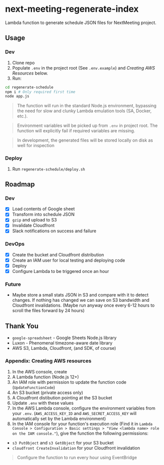 # next-meeting-regenerate-index

Lambda function to generate schedule JSON files for NextMeeting project.

## Usage

### Dev

1. Clone repo
2. Populate `.env` in the project root (See `.env.example`) and _Creating AWS Resources_ below.
3. Run:

```bash
cd regenerate-schedule
npm i # Only required first time
node app.js
```

> The function will run in the standard Node.js environment, bypassing the need for slow and clunky Lambda emulation tools (SA, Docker, etc.).

> Environment variables will be picked up from `.env` in project root. The function will explicitly fail if required variables are missing.

> In development, the generated files will be stored locally on disk as well for inspection

### Deploy

1. Run `regenerate-schedule/deploy.sh`

## Roadmap

### Dev
- [x] Load contents of Google sheet
- [x] Transform into schedule JSON
- [x] `gzip` and upload to S3
- [x] Invalidate Cloudfront
- [x] Slack notifications on success and failure

### DevOps
- [x] Create the bucket and Cloudfront distribution
- [x] Create an IAM user for local testing and deploying code
- [x] Deploy
- [x] Configure Lambda to be triggered once an hour

### Future
* Maybe store a small stats JSON in S3 and compare with it to detect changes. If nothing has changed we can save on S3 bandwidth and Cloudfront invalidations. (Maybe run anyway once every 6-12 hours to scroll the files forward by 24 hours)

## Thank You

* `google-spreadsheet` - Google Sheets Node.js library
* Luxon - Phenomenal timezone-aware date library
* AWS S3, Lambda, Cloudfront, (and SDK, of course)

### Appendix: Creating AWS resources

1. In the AWS console, create
  1. A Lambda function (Node.js 12+)
  2. An IAM role with permission to update the function code (`UpdateFunctionCode`)
  3. An S3 bucket (private access only)
  4. A Cloudfront distibution pointing at the S3 bucket
2. Update `.env` with these values
3. In the AWS Lambda console, configure the environment variables from your `.env`. (`AWS_ACCESS_KEY_ID` and `AWS_SECRET_ACCESS_KEY` will automatically set by the Lambda environment)
4. In the IAM console for your function's execution role (Find it in `Lambda Console > Configuration > Basic settings > "View <lambda name> role on the IAM console."`), give the function the following permissions:
  * `s3 PutObject` and `s3 GetObject` for your S3 bucket
  * `cloudfront CreateInvalidation` for your Cloudfront invalidation

> Configure the function to run every hour using EventBridge